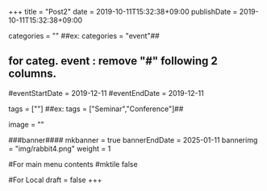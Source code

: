 +++
title =  "Post2"
date = 2019-10-11T15:32:38+09:00
publishDate = 2019-10-11T15:32:38+09:00

categories = ""
##ex:  categories = "event"##
## for categ. event : remove "#" following 2 columns. ##
#eventStartDate = 2019-12-11
#eventEndDate = 2019-12-11

tags = [""]
##ex: tags = ["Seminar","Conference"]##

image = ""

###banner####
mkbanner = true
bannerEndDate = 2025-01-11
bannerimg = "img/rabbit4.png"
weight = 1

#For main menu contents
#mktile false

#For Local
draft = false
+++

